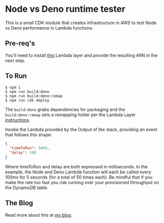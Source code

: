 # Node vs Deno runtime tester

This is a small CDK module that creates infrastructure in AWS to test Node vs Deno performance in Lambda functions.

## Pre-req's

You'll need to install [this](https://github.com/hayd/deno-lambda) Lambda layer and provide the resulting ARN in the 
next step.

## To Run

```shell script
$ npm i
$ npm run build:deno
$ npm run build:deno:remap
$ npm run cdk deploy
```

The `build:deno` grabs dependencies for packaging and the `build:deno:remap` sets a remapping folder per the 
Lambda Layer [instructions](https://github.com/hayd/deno-lambda#deno_dir-remapping). 

Invoke the Lambda provided by the Output of the stack, providing an event that follows this shape:

```json
{
  "timeToRun": 5000,
  "delay": 100
}
```

Where timeToRun and delay are both expressed in milliseconds. In the example, the Node and Deno Lambda function will
each be called every 100ms for 5 seconds (for a total of 50 times each). Be mindful that if you make the rate too fast
you risk running over your provisioned throughput on the DynamoDB table.

## The Blog

Read more about this at [my blog](https://matthewbonig.com/2020/07/05/deno-vs-node/).
